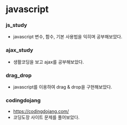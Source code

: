# javascript

### js_study

- javascript 변수, 함수, 기본 사용법을 익히며 공부해보았다.

### ajax_study

- 생활코딩을 보고 ajax를 공부해보았다.

### drag_drop

- javascript를 이용하여 drag & drop을 구현해보았다.

### codingdojang

- https://codingdojang.com/
- 코딩도장 사이트 문제를 풀어보았다.
